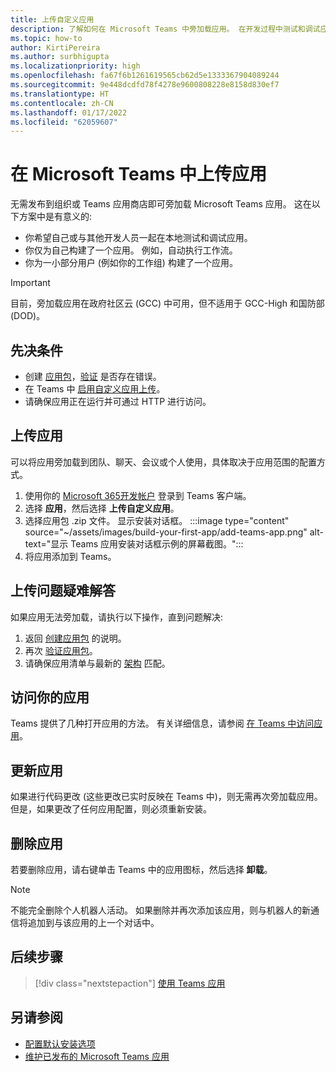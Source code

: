 ```yaml
---
title: 上传自定义应用
description: 了解如何在 Microsoft Teams 中旁加载应用。 在开发过程中测试和调试应用时，旁加载很常见。
ms.topic: how-to
author: KirtiPereira
ms.author: surbhigupta
ms.localizationpriority: high
ms.openlocfilehash: fa67f6b1261619565cb62d5e1333367904089244
ms.sourcegitcommit: 9e448dcdfd78f4278e9600808228e8158d830ef7
ms.translationtype: HT
ms.contentlocale: zh-CN
ms.lasthandoff: 01/17/2022
ms.locfileid: "62059607"
---
```

# <a name="upload-your-app-in-microsoft-teams"></a>在 Microsoft Teams 中上传应用

无需发布到组织或 Teams 应用商店即可旁加载 Microsoft Teams 应用。 这在以下方案中是有意义的:

* 你希望自己或与其他开发人员一起在本地测试和调试应用。
* 你仅为自己构建了一个应用。 例如，自动执行工作流。
* 你为一小部分用户 (例如你的工作组) 构建了一个应用。

> [!IMPORTANT]
> 目前，旁加载应用在政府社区云 (GCC) 中可用，但不适用于 GCC-High 和国防部 (DOD)。

## <a name="prerequisites"></a>先决条件

* 创建 [应用包](~/concepts/build-and-test/apps-package.md)，[验证](https://dev.teams.microsoft.com/appvalidation.html) 是否存在错误。
* 在 Teams 中 [启用自定义应用上传](~/concepts/build-and-test/prepare-your-o365-tenant.md#enable-custom-teams-apps-and-turn-on-custom-app-uploading)。
* 请确保应用正在运行并可通过 HTTP 进行访问。

## <a name="upload-your-app"></a>上传应用

可以将应用旁加载到团队、聊天、会议或个人使用，具体取决于应用范围的配置方式。

1. 使用你的 [Microsoft 365开发帐户](~/build-your-first-app/build-and-run.md#prerequisites) 登录到 Teams 客户端。
1. 选择 **应用**，然后选择 **上传自定义应用**。
1. 选择应用包 .zip 文件。 显示安装对话框。
:::image type="content" source="~/assets/images/build-your-first-app/add-teams-app.png" alt-text="显示 Teams 应用安装对话框示例的屏幕截图。":::
1. 将应用添加到 Teams。

## <a name="troubleshoot-upload-issues"></a>上传问题疑难解答

如果应用无法旁加载，请执行以下操作，直到问题解决:

1. 返回 [创建应用包](../../concepts/build-and-test/apps-package.md) 的说明。
1. 再次 [验证应用包](https://dev.teams.microsoft.com/appvalidation.html)。
1. 请确保应用清单与最新的 [架构](../../resources/schema/manifest-schema.md) 匹配。

## <a name="access-your-app"></a>访问你的应用

Teams 提供了几种打开应用的方法。 有关详细信息，请参阅 [在 Teams 中访问应用](https://support.microsoft.com/office/access-your-apps-in-teams-0758cb09-9e85-40e7-a974-51df7734646a)。

## <a name="update-your-app"></a>更新应用

如果进行代码更改 (这些更改已实时反映在 Teams 中)，则无需再次旁加载应用。 但是，如果更改了任何应用配置，则必须重新安装。

## <a name="remove-your-app"></a>删除应用

若要删除应用，请右键单击 Teams 中的应用图标，然后选择 **卸载**。

> [!NOTE]
> 不能完全删除个人机器人活动。 如果删除并再次添加该应用，则与机器人的新通信将追加到与该应用的上一个对话中。

## <a name="next-step"></a>后续步骤

> [!div class="nextstepaction"]
> [使用 Teams 应用](https://support.microsoft.com/office/apps-and-services-cc1fba57-9900-4634-8306-2360a40c665b?ui=en-us&rs=en-us&ad=us)

## <a name="see-also"></a>另请参阅

* [配置默认安装选项](~/concepts/deploy-and-publish/add-default-install-scope.md)
* [维护已发布的 Microsoft Teams 应用](~/concepts/deploy-and-publish/appsource/post-publish/overview.md)
